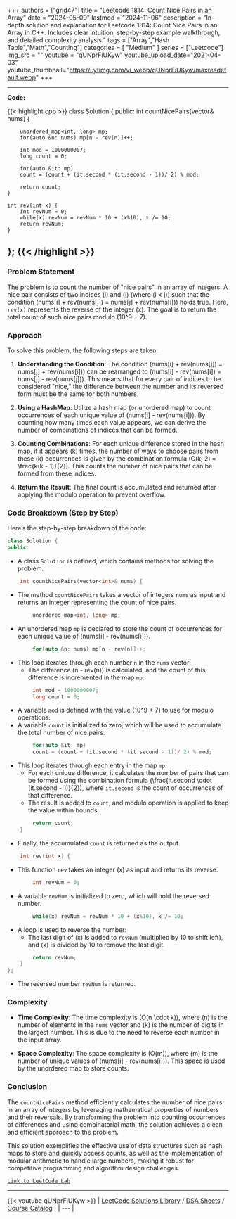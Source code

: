 
+++
authors = ["grid47"]
title = "Leetcode 1814: Count Nice Pairs in an Array"
date = "2024-05-09"
lastmod = "2024-11-06"
description = "In-depth solution and explanation for Leetcode 1814: Count Nice Pairs in an Array in C++. Includes clear intuition, step-by-step example walkthrough, and detailed complexity analysis."
tags = ["Array","Hash Table","Math","Counting"]
categories = [
    "Medium"
]
series = ["Leetcode"]
img_src = ""
youtube = "qUNprFiUKyw"
youtube_upload_date="2021-04-03"
youtube_thumbnail="https://i.ytimg.com/vi_webp/qUNprFiUKyw/maxresdefault.webp"
+++



---
**Code:**

{{< highlight cpp >}}
class Solution {
public:
    int countNicePairs(vector<int>& nums) {
        
        unordered_map<int, long> mp;
        for(auto &n: nums) mp[n - rev(n)]++;
        
        int mod = 1000000007;
        long count = 0;
        
        for(auto &it: mp) 
        count = (count + (it.second * (it.second - 1))/ 2) % mod;
        
        return count;
    }

    int rev(int x) {
        int revNum = 0;
        while(x) revNum = revNum * 10 + (x%10), x /= 10;
        return revNum;
    }
};
{{< /highlight >}}
---

### Problem Statement

The problem is to count the number of "nice pairs" in an array of integers. A nice pair consists of two indices \(i\) and \(j\) (where \(i < j\)) such that the condition \(nums[i] + rev(nums[j]) = nums[j] + rev(nums[i])\) holds true. Here, `rev(x)` represents the reverse of the integer \(x\). The goal is to return the total count of such nice pairs modulo \(10^9 + 7\).

### Approach

To solve this problem, the following steps are taken:

1. **Understanding the Condition**: The condition \(nums[i] + rev(nums[j]) = nums[j] + rev(nums[i])\) can be rearranged to \(nums[i] - rev(nums[i]) = nums[j] - rev(nums[j])\). This means that for every pair of indices to be considered "nice," the difference between the number and its reversed form must be the same for both numbers.

2. **Using a HashMap**: Utilize a hash map (or unordered map) to count occurrences of each unique value of \(nums[i] - rev(nums[i])\). By counting how many times each value appears, we can derive the number of combinations of indices that can be formed.

3. **Counting Combinations**: For each unique difference stored in the hash map, if it appears \(k\) times, the number of ways to choose pairs from these \(k\) occurrences is given by the combination formula \(C(k, 2) = \frac{k(k - 1)}{2}\). This counts the number of nice pairs that can be formed from these indices.

4. **Return the Result**: The final count is accumulated and returned after applying the modulo operation to prevent overflow.

### Code Breakdown (Step by Step)

Here’s the step-by-step breakdown of the code:

```cpp
class Solution {
public:
```
- A class `Solution` is defined, which contains methods for solving the problem.

```cpp
    int countNicePairs(vector<int>& nums) {
```
- The method `countNicePairs` takes a vector of integers `nums` as input and returns an integer representing the count of nice pairs.

```cpp
        unordered_map<int, long> mp;
```
- An unordered map `mp` is declared to store the count of occurrences for each unique value of \(nums[i] - rev(nums[i])\).

```cpp
        for(auto &n: nums) mp[n - rev(n)]++;
```
- This loop iterates through each number `n` in the `nums` vector:
  - The difference \(n - rev(n)\) is calculated, and the count of this difference is incremented in the map `mp`.

```cpp
        int mod = 1000000007;
        long count = 0;
```
- A variable `mod` is defined with the value \(10^9 + 7\) to use for modulo operations.
- A variable `count` is initialized to zero, which will be used to accumulate the total number of nice pairs.

```cpp
        for(auto &it: mp) 
        count = (count + (it.second * (it.second - 1))/ 2) % mod;
```
- This loop iterates through each entry in the map `mp`:
  - For each unique difference, it calculates the number of pairs that can be formed using the combination formula \(\frac{it.second \cdot (it.second - 1)}{2}\), where `it.second` is the count of occurrences of that difference.
  - The result is added to `count`, and modulo operation is applied to keep the value within bounds.

```cpp
        return count;
    }
```
- Finally, the accumulated `count` is returned as the output.

```cpp
    int rev(int x) {
```
- This function `rev` takes an integer \(x\) as input and returns its reverse.

```cpp
        int revNum = 0;
```
- A variable `revNum` is initialized to zero, which will hold the reversed number.

```cpp
        while(x) revNum = revNum * 10 + (x%10), x /= 10;
```
- A loop is used to reverse the number:
  - The last digit of \(x\) is added to `revNum` (multiplied by 10 to shift left), and \(x\) is divided by 10 to remove the last digit.

```cpp
        return revNum;
    }
};
```
- The reversed number `revNum` is returned.

### Complexity

- **Time Complexity**: The time complexity is \(O(n \cdot k)\), where \(n\) is the number of elements in the `nums` vector and \(k\) is the number of digits in the largest number. This is due to the need to reverse each number in the input array.

- **Space Complexity**: The space complexity is \(O(m)\), where \(m\) is the number of unique values of \(nums[i] - rev(nums[i])\). This space is used by the unordered map to store counts.

### Conclusion

The `countNicePairs` method efficiently calculates the number of nice pairs in an array of integers by leveraging mathematical properties of numbers and their reversals. By transforming the problem into counting occurrences of differences and using combinatorial math, the solution achieves a clean and efficient approach to the problem.

This solution exemplifies the effective use of data structures such as hash maps to store and quickly access counts, as well as the implementation of modular arithmetic to handle large numbers, making it robust for competitive programming and algorithm design challenges.

[`Link to LeetCode Lab`](https://leetcode.com/problems/count-nice-pairs-in-an-array/description/)

---
{{< youtube qUNprFiUKyw >}}
| [LeetCode Solutions Library](https://grid47.xyz/leetcode/) / [DSA Sheets](https://grid47.xyz/sheets/) / [Course Catalog](https://grid47.xyz/courses/) |
| --- |
